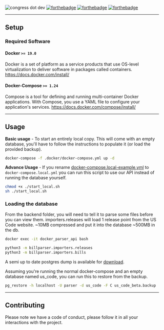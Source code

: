 ![congress dot dev](https://github.com/mustyoshi/congress-dev/raw/master/.github/banner.png "Congress.dev")
[![forthebadge](https://forthebadge.com/images/badges/made-with-python.svg)](https://forthebadge.com) [![forthebadge](https://forthebadge.com/images/badges/uses-js.svg)](https://forthebadge.com) [![forthebadge](https://forthebadge.com/images/badges/built-with-love.svg)](https://forthebadge.com)

---

## Setup

### Required Software

#### Docker `>= 19.0`
Docker is a set of platform as a service products that use OS-level virtualization to deliver software in packages called containers.
https://docs.docker.com/install/

#### Docker-Compose `>= 1.24`
Compose is a tool for defining and running multi-container Docker applications. With Compose, you use a YAML file to configure your application's services.
https://docs.docker.com/compose/install/

---

## Usage

**Basic usage** - To start an entirely local copy. This will come with an empty database, you'll have to follow the instructions to populate it (or load the provided backup).
```bash
docker-compose -f .docker/docker-compose.yml up -d
```

**Advance Usage** - If you rename [docker-compose.local-example.yml](./.docker/docker-compose.local-example.yml) to `docker-compose.local.yml` you can run this script to use our API instead of running the database yourself.
```bash
chmod +x ./start_local.sh
sh ./start_local.sh
```

### Loading the database
From the backend folder, you will need to tell it to parse some files before you can view them. importers.releases will load 1 release point from the US Code website. ~10MB compressed and put it into the database ~500MB in the db.

```bash
docker exec -it docker_parser_api bash

python3 -m billparser.importers.releases
python3 -m billparser.importers.bills

```

A semi up to date postgres dump is available for [download](https://files.congress.dev/congress_beta.backup).

Assuming you're running the normal docker-compose and an empty database named us_code, you can run this to restore from the backup.
```bash
pg_restore -h localhost -U parser -d us_code -F C us_code_beta.backup
```

---

## Contributing
Please note we have a code of conduct, please follow it in all your interactions with the project.